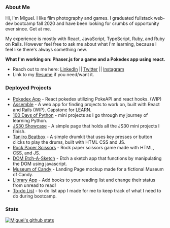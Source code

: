 ### About Me

Hi, I'm Miguel. I like film photography and games. I graduated fullstack web-dev bootcamp fall 2020 and have been looking for crumbs of opportunity ever since. Get at me.

My experience is mostly with React, JavaScript, TypeScript, Ruby, and Ruby on Rails. However feel free to ask me about what I'm learning, because I feel like there's always something new. 

**What I'm working on: Phaser.js for a game and a Pokedex app using react.**

- Reach out to me here: [LinkedIn](https://www.linkedin.com/in/reynaldo-miguel-palo/) || [Twitter](https://twitter.com/MigsDev) || [Instagram](https://www.instagram.com/miguel.analog/)
- Link to my [Resume](https://docs.google.com/document/d/1U4XzpqUVTeWNWz_ODcjHcpyEw2mv2FfyJvfqwAko_ZA/edit?usp=sharing) if you need/want it.

### Deployed Projects
- [Pokedex App](https://bndiep.github.io/pokedex/) - React pokedex utilizing PokeAPI and react hooks. (WIP)
- [Assemble](https://gentle-ridge-89788.herokuapp.com/) - A web app for finding projects to work on, built with React and Rails (WIP). Capstone for LEARN.
- [100 Days of Python](https://github.com/rmdpalo/100-days-of-python/) - mini projects as I go through my journey of learning Python. 
- [JS30 Showcase](https://rmdpalojs30.netlify.app/) - A simple page that holds all the JS30 mini projects I finish.
- [Tanjiro Beatbox](https://tanjirobeatbox.netlify.app/) - A simple drumkit that uses key presses or button clicks to play the drums, built with HTML CSS and JS.
- [Rock Paper Scissors](https://rmdpalo.github.io/rock-paper-scissors/) - Rock paper scissors game made with HTML, CSS, and JS.
- [DOM Etch-A-Sketch](https://rmdpalo.github.io/etch-a-sketch/) - Etch a sketch app that functions by manipulating the DOM using javascript.
- [Museum of Candy](https://rmdpalomoc.netlify.app/) - Landing Page mockup made for a fictional Museum of Candy.
- [Library App](https://rmdpalo.github.io/library-app/) - Add books to your reading list and change their status from unread to read!
- [To-do List](https://rmdpalotodo.netlify.app/) - to do list app I made for me to keep track of what I need to do during bootcamp.


### Stats
[![Miguel's github stats](https://github-readme-stats.vercel.app/api?username=rmdpalo&count_private=true)](https://github.com/anuraghazra/github-readme-stats)
<!--
**rmdpalo/rmdpalo** is a ✨ _special_ ✨ repository because its `README.md` (this file) appears on your GitHub profile.

Here are some ideas to get you started:
- 🔭 I’m currently working on ...
- 🌱 I’m currently learning ...
- 👯 I’m looking to collaborate on ...
- 🤔 I’m looking for help with ...
- 💬 Ask me about ...
- 📫 How to reach me: ...
- 😄 Pronouns: ...
- ⚡ Fun fact: ...
-->
